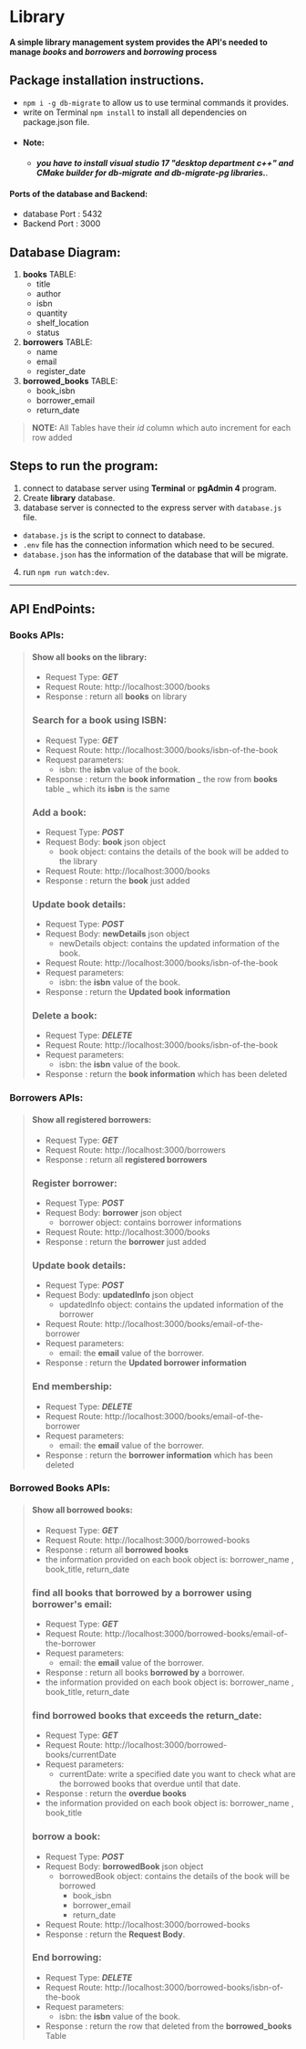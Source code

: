 # Library
**A simple library management system provides the API's needed to manage _books_ and _borrowers_ and _borrowing_ process**



## Package installation instructions.
- `npm i -g db-migrate` to allow us to use terminal commands it provides.
- write on Terminal `npm install` to install all dependencies on package.json file.
- #### Note: 
  - ***you have to install visual studio 17 "desktop department c++" and CMake builder for db-migrate***
    ***and db-migrate-pg libraries.***. 

#### Ports of the database and Backend:
- database Port : 5432
- Backend Port : 3000

## Database Diagram:
1. **books** TABLE:
   - title
   - author
   - isbn
   - quantity
   - shelf_location
   - status
2. **borrowers** TABLE:
    - name
    - email
    - register_date
3. **borrowed_books** TABLE:
    - book_isbn
    - borrower_email
    - return_date
> **NOTE:** All Tables have their _id_ column which auto increment for each row added

## Steps to run the program:
1. connect to database server using  **Terminal** or **pgAdmin 4** program.
2. Create **library** database.
3. database server is connected to the express server with `database.js` file.
  - `database.js` is the script to connect to database.
  - `.env` file has the connection information which need to be secured.
  - `database.json` has the information of the database that will be migrate.
4. run `npm run watch:dev`.

-----------------------------------------------------------------------------------
## API EndPoints:

### Books APIs:
> #### Show all books on the library:
> - Request Type: **_GET_**
> - Request Route: http://localhost:3000/books
> - Response : return all **books** on library
> ### Search for a book using ISBN:
> - Request Type: **_GET_**
> - Request Route: http://localhost:3000/books/isbn-of-the-book
> - Request parameters:
>    - isbn: the **isbn** value of the book.
> - Response : return the **book information** _ the row from **books** table _ which its **isbn** is the same
> ### Add a book:
> - Request Type: **_POST_**
> - Request Body: **book** json object
>    - book object: contains the details of the book will be added to the library
> - Request Route: http://localhost:3000/books
> - Response : return the **book** just added
> ### Update book details:
> - Request Type: **_POST_**
> - Request Body: **newDetails** json object
>    - newDetails object: contains the updated information of the book.
> - Request Route: http://localhost:3000/books/isbn-of-the-book
> - Request parameters:
>    - isbn: the **isbn** value of the book.
> - Response : return the **Updated book information**
> ### Delete a book:
> - Request Type: **_DELETE_**
> - Request Route: http://localhost:3000/books/isbn-of-the-book
> - Request parameters:
>    - isbn: the **isbn** value of the book.
> - Response : return the **book information** which has been deleted

### Borrowers APIs:
> #### Show all registered borrowers:
> - Request Type: **_GET_**
> - Request Route: http://localhost:3000/borrowers
> - Response : return all **registered borrowers**
> ### Register borrower:
> - Request Type: **_POST_**
> - Request Body: **borrower** json object
>    - borrower object: contains borrower informations
> - Request Route: http://localhost:3000/books
> - Response : return the **borrower** just added
> ### Update book details:
> - Request Type: **_POST_**
> - Request Body: **updatedInfo** json object
>    - updatedInfo object: contains the updated information of the borrower
> - Request Route: http://localhost:3000/books/email-of-the-borrower
> - Request parameters:
>    - email: the **email** value of the borrower.
> - Response : return the **Updated borrower information**
> ### End membership:
> - Request Type: **_DELETE_**
> - Request Route: http://localhost:3000/books/email-of-the-borrower
> - Request parameters:
>    - email: the **email** value of the borrower.
> - Response : return the **borrower information** which has been deleted

### Borrowed Books APIs:

> #### Show all borrowed books:
> - Request Type: **_GET_**
> - Request Route: http://localhost:3000/borrowed-books
> - Response : return all **borrowed books**
> - the information provided on each book object is: borrower_name , book_title, return_date
> ### find all books that borrowed by a borrower using borrower's email:
> - Request Type: **_GET_**
> - Request Route: http://localhost:3000/borrowed-books/email-of-the-borrower
> - Request parameters:
>    - email: the **email** value of the borrower.
> - Response : return all books **borrowed by** a borrower.
> - the information provided on each book object is: borrower_name , book_title, return_date
> ### find borrowed books that exceeds the return_date:
> - Request Type: **_GET_**
> - Request Route: http://localhost:3000/borrowed-books/currentDate
> - Request parameters:
>    - currentDate: write a specified date you want to check what are the borrowed books that overdue until that date.
> - Response : return the **overdue books**
> - the information provided on each book object is: borrower_name , book_title
> ### borrow a book:
> - Request Type: **_POST_**
> - Request Body: **borrowedBook** json object
>    - borrowedBook object: contains the details of the book will be borrowed
>       - book_isbn
>       - borrower_email
>       - return_date
> - Request Route: http://localhost:3000/borrowed-books
> - Response : return the **Request Body**.
> ### End borrowing:
> - Request Type: **_DELETE_**
> - Request Route: http://localhost:3000/borrowed-books/isbn-of-the-book
> - Request parameters:
>    - isbn: the **isbn** value of the book.
> - Response : return the row that deleted from the **borrowed_books** Table


